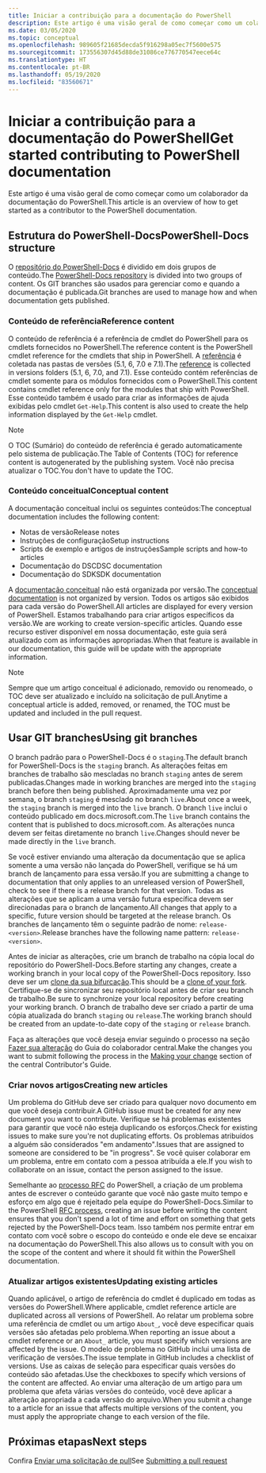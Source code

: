 ```yaml
---
title: Iniciar a contribuição para a documentação do PowerShell
description: Este artigo é uma visão geral de como começar como um colaborador da documentação do PowerShell.
ms.date: 03/05/2020
ms.topic: conceptual
ms.openlocfilehash: 989605f21685decda5f916298a05ec7f5600e575
ms.sourcegitcommit: 173556307d45d88de31086ce776770547eece64c
ms.translationtype: HT
ms.contentlocale: pt-BR
ms.lasthandoff: 05/19/2020
ms.locfileid: "83560671"
---
```

# <a name="get-started-contributing-to-powershell-documentation"></a><span data-ttu-id="042c0-103">Iniciar a contribuição para a documentação do PowerShell</span><span class="sxs-lookup"><span data-stu-id="042c0-103">Get started contributing to PowerShell documentation</span></span>

<span data-ttu-id="042c0-104">Este artigo é uma visão geral de como começar como um colaborador da documentação do PowerShell.</span><span class="sxs-lookup"><span data-stu-id="042c0-104">This article is an overview of how to get started as a contributor to the PowerShell documentation.</span></span>

## <a name="powershell-docs-structure"></a><span data-ttu-id="042c0-105">Estrutura do PowerShell-Docs</span><span class="sxs-lookup"><span data-stu-id="042c0-105">PowerShell-Docs structure</span></span>

<span data-ttu-id="042c0-106">O [repositório do PowerShell-Docs][psdocs] é dividido em dois grupos de conteúdo.</span><span class="sxs-lookup"><span data-stu-id="042c0-106">The [PowerShell-Docs repository][psdocs] is divided into two groups of content.</span></span> <span data-ttu-id="042c0-107">Os GIT branches são usados para gerenciar como e quando a documentação é publicada.</span><span class="sxs-lookup"><span data-stu-id="042c0-107">Git branches are used to manage how and when documentation gets published.</span></span>

### <a name="reference-content"></a><span data-ttu-id="042c0-108">Conteúdo de referência</span><span class="sxs-lookup"><span data-stu-id="042c0-108">Reference content</span></span>

<span data-ttu-id="042c0-109">O conteúdo de referência é a referência de cmdlet do PowerShell para os cmdlets fornecidos no PowerShell.</span><span class="sxs-lookup"><span data-stu-id="042c0-109">The reference content is the PowerShell cmdlet reference for the cmdlets that ship in PowerShell.</span></span>
<span data-ttu-id="042c0-110">A [referência][ref] é coletada nas pastas de versões (5.1, 6, 7.0 e 7.1).</span><span class="sxs-lookup"><span data-stu-id="042c0-110">The [reference][ref] is collected in versions folders (5.1, 6, 7.0, and 7.1).</span></span> <span data-ttu-id="042c0-111">Esse conteúdo contém referências de cmdlet somente para os módulos fornecidos com o PowerShell.</span><span class="sxs-lookup"><span data-stu-id="042c0-111">This content contains cmdlet reference only for the modules that ship with PowerShell.</span></span> <span data-ttu-id="042c0-112">Esse conteúdo também é usado para criar as informações de ajuda exibidas pelo cmdlet `Get-Help`.</span><span class="sxs-lookup"><span data-stu-id="042c0-112">This content is also used to create the help information displayed by the `Get-Help` cmdlet.</span></span>

> [!NOTE]
> <span data-ttu-id="042c0-113">O TOC (Sumário) do conteúdo de referência é gerado automaticamente pelo sistema de publicação.</span><span class="sxs-lookup"><span data-stu-id="042c0-113">The Table of Contents (TOC) for reference content is autogenerated by the publishing system.</span></span> <span data-ttu-id="042c0-114">Você não precisa atualizar o TOC.</span><span class="sxs-lookup"><span data-stu-id="042c0-114">You don't have to update the TOC.</span></span>

### <a name="conceptual-content"></a><span data-ttu-id="042c0-115">Conteúdo conceitual</span><span class="sxs-lookup"><span data-stu-id="042c0-115">Conceptual content</span></span>

<span data-ttu-id="042c0-116">A documentação conceitual inclui os seguintes conteúdos:</span><span class="sxs-lookup"><span data-stu-id="042c0-116">The conceptual documentation includes the following content:</span></span>

- <span data-ttu-id="042c0-117">Notas de versão</span><span class="sxs-lookup"><span data-stu-id="042c0-117">Release notes</span></span>
- <span data-ttu-id="042c0-118">Instruções de configuração</span><span class="sxs-lookup"><span data-stu-id="042c0-118">Setup instructions</span></span>
- <span data-ttu-id="042c0-119">Scripts de exemplo e artigos de instruções</span><span class="sxs-lookup"><span data-stu-id="042c0-119">Sample scripts and how-to articles</span></span>
- <span data-ttu-id="042c0-120">Documentação do DSC</span><span class="sxs-lookup"><span data-stu-id="042c0-120">DSC documentation</span></span>
- <span data-ttu-id="042c0-121">Documentação do SDK</span><span class="sxs-lookup"><span data-stu-id="042c0-121">SDK documentation</span></span>

<span data-ttu-id="042c0-122">A [documentação conceitual][conceptual] não está organizada por versão.</span><span class="sxs-lookup"><span data-stu-id="042c0-122">The [conceptual documentation][conceptual] is not organized by version.</span></span> <span data-ttu-id="042c0-123">Todos os artigos são exibidos para cada versão do PowerShell.</span><span class="sxs-lookup"><span data-stu-id="042c0-123">All articles are displayed for every version of PowerShell.</span></span> <span data-ttu-id="042c0-124">Estamos trabalhando para criar artigos específicos da versão.</span><span class="sxs-lookup"><span data-stu-id="042c0-124">We are working to create version-specific articles.</span></span> <span data-ttu-id="042c0-125">Quando esse recurso estiver disponível em nossa documentação, este guia será atualizado com as informações apropriadas.</span><span class="sxs-lookup"><span data-stu-id="042c0-125">When that feature is available in our documentation, this guide will be update with the appropriate information.</span></span>

> [!NOTE]
> <span data-ttu-id="042c0-126">Sempre que um artigo conceitual é adicionado, removido ou renomeado, o TOC deve ser atualizado e incluído na solicitação de pull.</span><span class="sxs-lookup"><span data-stu-id="042c0-126">Anytime a conceptual article is added, removed, or renamed, the TOC must be updated and included in the pull request.</span></span>

## <a name="using-git-branches"></a><span data-ttu-id="042c0-127">Usar GIT branches</span><span class="sxs-lookup"><span data-stu-id="042c0-127">Using git branches</span></span>

<span data-ttu-id="042c0-128">O branch padrão para o PowerShell-Docs é o `staging`.</span><span class="sxs-lookup"><span data-stu-id="042c0-128">The default branch for PowerShell-Docs is the `staging` branch.</span></span> <span data-ttu-id="042c0-129">As alterações feitas em branches de trabalho são mescladas no branch `staging` antes de serem publicadas.</span><span class="sxs-lookup"><span data-stu-id="042c0-129">Changes made in working branches are merged into the `staging` branch before then being published.</span></span> <span data-ttu-id="042c0-130">Aproximadamente uma vez por semana, o branch `staging` é mesclado no branch `live`.</span><span class="sxs-lookup"><span data-stu-id="042c0-130">About once a week, the `staging` branch is merged into the `live` branch.</span></span> <span data-ttu-id="042c0-131">O branch `live` inclui o conteúdo publicado em docs.microsoft.com.</span><span class="sxs-lookup"><span data-stu-id="042c0-131">The `live` branch contains the content that is published to docs.microsoft.com.</span></span> <span data-ttu-id="042c0-132">As alterações nunca devem ser feitas diretamente no branch `live`.</span><span class="sxs-lookup"><span data-stu-id="042c0-132">Changes should never be made directly in the `live` branch.</span></span>

<span data-ttu-id="042c0-133">Se você estiver enviando uma alteração da documentação que se aplica somente a uma versão não lançada do PowerShell, verifique se há um branch de lançamento para essa versão.</span><span class="sxs-lookup"><span data-stu-id="042c0-133">If you are submitting a change to documentation that only applies to an unreleased version of PowerShell, check to see if there is a release branch for that version.</span></span> <span data-ttu-id="042c0-134">Todas as alterações que se aplicam a uma versão futura específica devem ser direcionadas para o branch de lançamento.</span><span class="sxs-lookup"><span data-stu-id="042c0-134">All changes that apply to a specific, future version should be targeted at the release branch.</span></span> <span data-ttu-id="042c0-135">Os branches de lançamento têm o seguinte padrão de nome: `release-<version>`.</span><span class="sxs-lookup"><span data-stu-id="042c0-135">Release branches have the following name pattern: `release-<version>`.</span></span>

<span data-ttu-id="042c0-136">Antes de iniciar as alterações, crie um branch de trabalho na cópia local do repositório do PowerShell-Docs.</span><span class="sxs-lookup"><span data-stu-id="042c0-136">Before starting any changes, create a working branch in your local copy of the PowerShell-Docs repository.</span></span> <span data-ttu-id="042c0-137">Isso deve ser um [clone da sua bifurcação][fork].</span><span class="sxs-lookup"><span data-stu-id="042c0-137">This should be a [clone of your fork][fork].</span></span> <span data-ttu-id="042c0-138">Certifique-se de sincronizar seu repositório local antes de criar seu branch de trabalho.</span><span class="sxs-lookup"><span data-stu-id="042c0-138">Be sure to synchronize your local repository before creating your working branch.</span></span> <span data-ttu-id="042c0-139">O branch de trabalho deve ser criado a partir de uma cópia atualizada do branch `staging` ou `release`.</span><span class="sxs-lookup"><span data-stu-id="042c0-139">The working branch should be created from an update-to-date copy of the `staging` or `release` branch.</span></span>

<span data-ttu-id="042c0-140">Faça as alterações que você deseja enviar seguindo o processo na seção [Fazer sua alteração][making-changes] do Guia do colaborador central.</span><span class="sxs-lookup"><span data-stu-id="042c0-140">Make the changes you want to submit following the process in the [Making your change][making-changes] section of the central Contributor's Guide.</span></span>

### <a name="creating-new-articles"></a><span data-ttu-id="042c0-141">Criar novos artigos</span><span class="sxs-lookup"><span data-stu-id="042c0-141">Creating new articles</span></span>

<span data-ttu-id="042c0-142">Um problema do GitHub deve ser criado para qualquer novo documento em que você deseja contribuir.</span><span class="sxs-lookup"><span data-stu-id="042c0-142">A GitHub issue must be created for any new document you want to contribute.</span></span> <span data-ttu-id="042c0-143">Verifique se há problemas existentes para garantir que você não esteja duplicando os esforços.</span><span class="sxs-lookup"><span data-stu-id="042c0-143">Check for existing issues to make sure you're not duplicating efforts.</span></span> <span data-ttu-id="042c0-144">Os problemas atribuídos a alguém são considerados "em andamento".</span><span class="sxs-lookup"><span data-stu-id="042c0-144">Issues that are assigned to someone are considered to be "in progress".</span></span> <span data-ttu-id="042c0-145">Se você quiser colaborar em um problema, entre em contato com a pessoa atribuída a ele.</span><span class="sxs-lookup"><span data-stu-id="042c0-145">If you wish to collaborate on an issue, contact the person assigned to the issue.</span></span>

<span data-ttu-id="042c0-146">Semelhante ao [processo RFC][rfc] do PowerShell, a criação de um problema antes de escrever o conteúdo garante que você não gaste muito tempo e esforço em algo que é rejeitado pela equipe do PowerShell-Docs.</span><span class="sxs-lookup"><span data-stu-id="042c0-146">Similar to the PowerShell [RFC process][rfc], creating an issue before writing the content ensures that you don't spend a lot of time and effort on something that gets rejected by the PowerShell-Docs team.</span></span> <span data-ttu-id="042c0-147">Isso também nos permite entrar em contato com você sobre o escopo do conteúdo e onde ele deve se encaixar na documentação do PowerShell.</span><span class="sxs-lookup"><span data-stu-id="042c0-147">This also allows us to consult with you on the scope of the content and where it should fit within the PowerShell documentation.</span></span>

### <a name="updating-existing-articles"></a><span data-ttu-id="042c0-148">Atualizar artigos existentes</span><span class="sxs-lookup"><span data-stu-id="042c0-148">Updating existing articles</span></span>

<span data-ttu-id="042c0-149">Quando aplicável, o artigo de referência do cmdlet é duplicado em todas as versões do PowerShell.</span><span class="sxs-lookup"><span data-stu-id="042c0-149">Where applicable, cmdlet reference article are duplicated across all versions of PowerShell.</span></span> <span data-ttu-id="042c0-150">Ao relatar um problema sobre uma referência de cmdlet ou um artigo `About_`, você deve especificar quais versões são afetadas pelo problema.</span><span class="sxs-lookup"><span data-stu-id="042c0-150">When reporting an issue about a cmdlet reference or an `About_` article, you must specify which versions are affected by the issue.</span></span> <span data-ttu-id="042c0-151">O modelo de problema no GitHub inclui uma lista de verificação de versões.</span><span class="sxs-lookup"><span data-stu-id="042c0-151">The issue template in GitHub includes a checklist of versions.</span></span> <span data-ttu-id="042c0-152">Use as caixas de seleção para especificar quais versões do conteúdo são afetadas.</span><span class="sxs-lookup"><span data-stu-id="042c0-152">Use the checkboxes to specify which versions of the content are affected.</span></span> <span data-ttu-id="042c0-153">Ao enviar uma alteração de um artigo para um problema que afeta várias versões do conteúdo, você deve aplicar a alteração apropriada a cada versão do arquivo.</span><span class="sxs-lookup"><span data-stu-id="042c0-153">When you submit a change to a article for an issue that affects multiple versions of the content, you must apply the appropriate change to each version of the file.</span></span>

## <a name="next-steps"></a><span data-ttu-id="042c0-154">Próximas etapas</span><span class="sxs-lookup"><span data-stu-id="042c0-154">Next steps</span></span>

<span data-ttu-id="042c0-155">Confira [Enviar uma solicitação de pull](pull-requests.md)</span><span class="sxs-lookup"><span data-stu-id="042c0-155">See [Submitting a pull request](pull-requests.md)</span></span>

<!--link refs-->
[conceptual]: https://github.com/MicrosoftDocs/PowerShell-Docs/tree/staging/reference/docs-conceptual
[fork]: /contribute/get-started-setup-local#fork-the-repository
[making-changes]: /contribute/how-to-write-workflows-major#making-your-changes
[psdocs]: https://github.com/MicrosoftDocs/PowerShell-Docs
[ref]: https://github.com/MicrosoftDocs/PowerShell-Docs/tree/staging/reference
[rfc]: https://github.com/PowerShell/powershell-rfc/blob/master/RFC0000-RFC-Process.md
